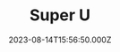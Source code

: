 ---
date: 2023-08-14T15:56:50.000Z
title: Super U
latitude: 47.39044380156139
longitude: 0.07077480957674062
category: checkin
---